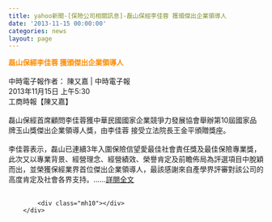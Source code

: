 ```yaml
---
title: yahoo新聞-[保險公司相關訊息]-磊山保經李佳蓉 獲頒傑出企業領導人
date: '2013-11-15 00:00:00'
categories: news
layout: page
---
```


<div class="text">
			<div>
	<div>
		<span style="color:#ff8c00;"><strong><span style="font-size:14px;">磊山保經李佳蓉 獲頒傑出企業領導人</span></strong></span></div>
	<div>
		&nbsp;</div>
	<div>
		中時電子報作者： 陳又嘉 | 中時電子報</div>
	<div>
		2013年11月15日 上午5:30</div>
	<div>
		工商時報【陳又嘉】</div>
	<div>
		&nbsp;</div>
	<div>
		磊山保經首席顧問李佳蓉獲中華民國國家企業競爭力發展協會舉辦第10屆國家品牌玉山獎傑出企業領導人獎，由李佳蓉 接受立法院長王金平頒贈獎座。</div>
	<div>
		&nbsp;</div>
	<div>
		李佳蓉表示，磊山已連續3年入圍保險信望愛最佳社會責任獎及最佳保險專業獎，此次又以專業背景、經營理念、經營績效、榮譽肯定及前瞻佈局為評選項目中脫穎而出，並榮獲保經業界首位傑出企業領導人，最該感謝來自產學界評審對該公司的高度肯定及社會各界支持。......<a href="http://http://tw.news.yahoo.com/%E7%A3%8A%E5%B1%B1%E4%BF%9D%E7%B6%93%E6%9D%8E%E4%BD%B3%E8%93%89-%E7%8D%B2%E9%A0%92%E5%82%91%E5%87%BA%E4%BC%81%E6%A5%AD%E9%A0%98%E5%B0%8E%E4%BA%BA-213000567--finance.html" target="_blank">詳閱全文</a></div>
</div>
<div>
	&nbsp;</div>

			<div class="mh10"></div>
		</div>